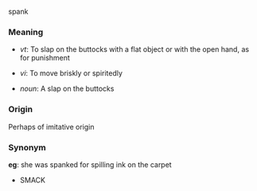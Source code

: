 spank
### Meaning
+ _vt_: To slap on the buttocks with a flat object or with the open hand, as for punishment
+ _vi_: To move briskly or spiritedly

+ _noun_: A slap on the buttocks

### Origin

Perhaps of imitative origin

### Synonym

__eg__: she was spanked for spilling ink on the carpet

+ SMACK


